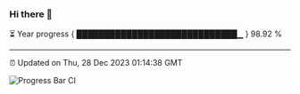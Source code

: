 ### Hi there 👋

⏳ Year progress { █████████████████████████████▁ } 98.92 %

---

⏰ Updated on Thu, 28 Dec 2023 01:14:38 GMT

![Progress Bar CI](https://github.com/ZhaoGui/ZhaoGui/workflows/Progress%20Bar%20CI/badge.svg)
